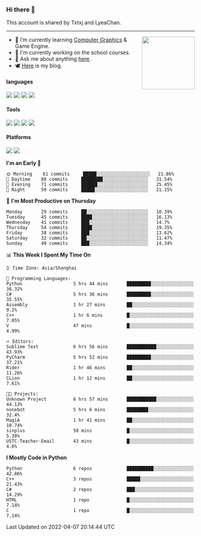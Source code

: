### Hi there 👋

This account is shared by Txtxj and LyeaChan.

---

<img align="right" height="141" src="https://github-readme-stats.vercel.app/api?username=txtxj&theme=tokyonight&show_icons=true&count_private=true">

- 🌱 I’m currently learning [Computer Graphics](https://github.com/txtxj/GAMES101) & Game Engine.
- 🐶 I'm currently working on the school courses.
- 💬 Ask me about anything [here](https://github.com/txtxj/txtxj/issues).
- 🕊️ [Here](https://txtxj.top) is my blog.

#### languages

![](https://img.shields.io/badge/C++-00599C?logo=cplusplus&logoColor=fff)
![](https://img.shields.io/badge/Python-3e74a2?logo=python&logoColor=fff)
![](https://img.shields.io/badge/C%23-239120?logo=csharp&logoColor=fff)
![](https://img.shields.io/badge/C-A8B9CC?logo=c&logoColor=555)


#### Tools

![](https://img.shields.io/badge/JetBrains-000000?logo=jetbrains&logoColor=fff)
![](https://img.shields.io/badge/SublimeText_3-FF9800?logo=sublimetext&logoColor=fff)
![](https://img.shields.io/badge/UE_4-0E1128?logo=unrealengine&logoColor=fff)
![](https://img.shields.io/badge/unity-FFFFFF?logo=unity&logoColor=000)

#### Platforms

![](https://img.shields.io/badge/Ubuntu_20.04-E95420?logo=ubuntu&logoColor=fff)
![](https://img.shields.io/badge/Windows_10-0078D6?logo=windows&logoColor=fff)


<!--START_SECTION:waka-->
**I'm an Early 🐤** 

```text
🌞 Morning    61 commits     █████░░░░░░░░░░░░░░░░░░░░   21.86% 
🌆 Daytime    88 commits     ████████░░░░░░░░░░░░░░░░░   31.54% 
🌃 Evening    71 commits     ██████░░░░░░░░░░░░░░░░░░░   25.45% 
🌙 Night      59 commits     █████░░░░░░░░░░░░░░░░░░░░   21.15%

```
📅 **I'm Most Productive on Thursday** 

```text
Monday       29 commits     ██░░░░░░░░░░░░░░░░░░░░░░░   10.39% 
Tuesday      45 commits     ████░░░░░░░░░░░░░░░░░░░░░   16.13% 
Wednesday    41 commits     ███░░░░░░░░░░░░░░░░░░░░░░   14.7% 
Thursday     54 commits     ████░░░░░░░░░░░░░░░░░░░░░   19.35% 
Friday       38 commits     ███░░░░░░░░░░░░░░░░░░░░░░   13.62% 
Saturday     32 commits     ██░░░░░░░░░░░░░░░░░░░░░░░   11.47% 
Sunday       40 commits     ███░░░░░░░░░░░░░░░░░░░░░░   14.34%

```


📊 **This Week I Spent My Time On** 

```text
⌚︎ Time Zone: Asia/Shanghai

💬 Programming Languages: 
Python                   5 hrs 44 mins       █████████░░░░░░░░░░░░░░░░   36.32% 
C#                       5 hrs 36 mins       █████████░░░░░░░░░░░░░░░░   35.55% 
Assembly                 1 hr 27 mins        ██░░░░░░░░░░░░░░░░░░░░░░░   9.2% 
C++                      1 hr 6 mins         █░░░░░░░░░░░░░░░░░░░░░░░░   7.05% 
V                        47 mins             █░░░░░░░░░░░░░░░░░░░░░░░░   4.99%

🔥 Editors: 
Sublime Text             6 hrs 56 mins       ███████████░░░░░░░░░░░░░░   43.93% 
PyCharm                  5 hrs 52 mins       █████████░░░░░░░░░░░░░░░░   37.21% 
Rider                    1 hr 46 mins        ██░░░░░░░░░░░░░░░░░░░░░░░   11.26% 
CLion                    1 hr 12 mins        ██░░░░░░░░░░░░░░░░░░░░░░░   7.61%

🐱‍💻 Projects: 
Unknown Project          6 hrs 57 mins       ███████████░░░░░░░░░░░░░░   44.13% 
nonebot                  5 hrs 6 mins        ████████░░░░░░░░░░░░░░░░░   32.4% 
MagiA                    1 hr 41 mins        ██░░░░░░░░░░░░░░░░░░░░░░░   10.74% 
sinplus                  50 mins             █░░░░░░░░░░░░░░░░░░░░░░░░   5.38% 
USTC-Teacher-Email       43 mins             █░░░░░░░░░░░░░░░░░░░░░░░░   4.6%

```

**I Mostly Code in Python** 

```text
Python                   6 repos             ██████████░░░░░░░░░░░░░░░   42.86% 
C++                      3 repos             █████░░░░░░░░░░░░░░░░░░░░   21.43% 
C#                       2 repos             ███░░░░░░░░░░░░░░░░░░░░░░   14.29% 
HTML                     1 repo              █░░░░░░░░░░░░░░░░░░░░░░░░   7.14% 
C                        1 repo              █░░░░░░░░░░░░░░░░░░░░░░░░   7.14%

```



 Last Updated on 2022-04-07 20:14:44 UTC
<!--END_SECTION:waka-->
